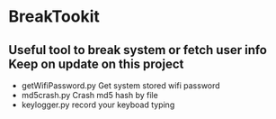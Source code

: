 # BreakTookit
Useful tool to break system or fetch user info
Keep on update on this project
----
* getWifiPassword.py      Get system stored wifi password
* md5crash.py     Crash md5 hash by file
* keylogger.py        record your keyboad typing